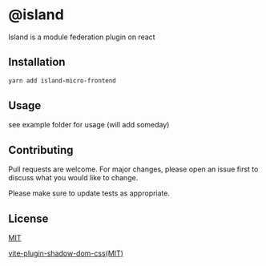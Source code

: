 # @island

Island is a module federation plugin on react

## Installation

```bash
yarn add island-micro-frontend
```

## Usage
see example folder for usage (will add someday)


## Contributing

Pull requests are welcome. For major changes, please open an issue first
to discuss what you would like to change.

Please make sure to update tests as appropriate.

## License

[MIT](https://choosealicense.com/licenses/mit/)

[vite-plugin-shadow-dom-css(MIT)](https://github.com/web-widget/vite-plugin-shadow-dom-css)